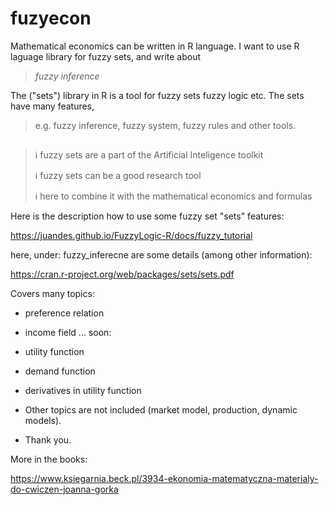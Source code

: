 # fuzyecon
Mathematical economics can be written in R language.
I want to use R laguage library for fuzzy sets, and write about

> *fuzzy inference*

The ("sets") library in R is a tool for fuzzy sets fuzzy logic etc.
The sets have many features, 

> e.g. fuzzy inference, fuzzy system, fuzzy rules and other tools.

## 

> ℹ️ fuzzy sets are a part of the Artificial Inteligence toolkit
> 
> ℹ️ fuzzy sets can be a good research tool
> 
> ℹ️ here to combine it with the mathematical economics and formulas

Here is the description how to use some fuzzy set "sets" features:

https://juandes.github.io/FuzzyLogic-R/docs/fuzzy_tutorial

here, under: fuzzy_inferecne are some details (among other information):

https://cran.r-project.org/web/packages/sets/sets.pdf

Covers many topics:

* preference relation
* income field
... soon:
* utility function
* demand function
* derivatives in utility function

* Other topics are not included (market model, production, dynamic models).
* Thank you.

More in the books: 

https://www.ksiegarnia.beck.pl/3934-ekonomia-matematyczna-materialy-do-cwiczen-joanna-gorka
